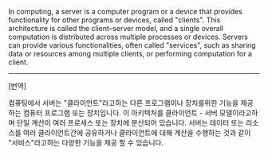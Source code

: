 In computing, a server is a computer program or a device that provides functionality for other programs or devices, called "clients". This architecture is called the client–server model, and a single overall computation is distributed across multiple processes or devices. Servers can provide various functionalities, often called "services", such as sharing data or resources among multiple clients, or performing computation for a client.

*  *  *
[번역]

컴퓨팅에서 서버는 "클라이언트"라고하는 다른 프로그램이나 장치를위한 기능을 제공하는 컴퓨터 프로그램 또는 장치입니다. 이 아키텍처를 클라이언트 - 서버 모델이라고하며 단일 계산이 여러 프로세스 또는 장치에 분산되어 있습니다. 서버는 데이터 또는 리소스를 여러 클라이언트간에 공유하거나 클라이언트에 대해 계산을 수행하는 것과 같이 "서비스"라고하는 다양한 기능을 제공 할 수 있습니다.

